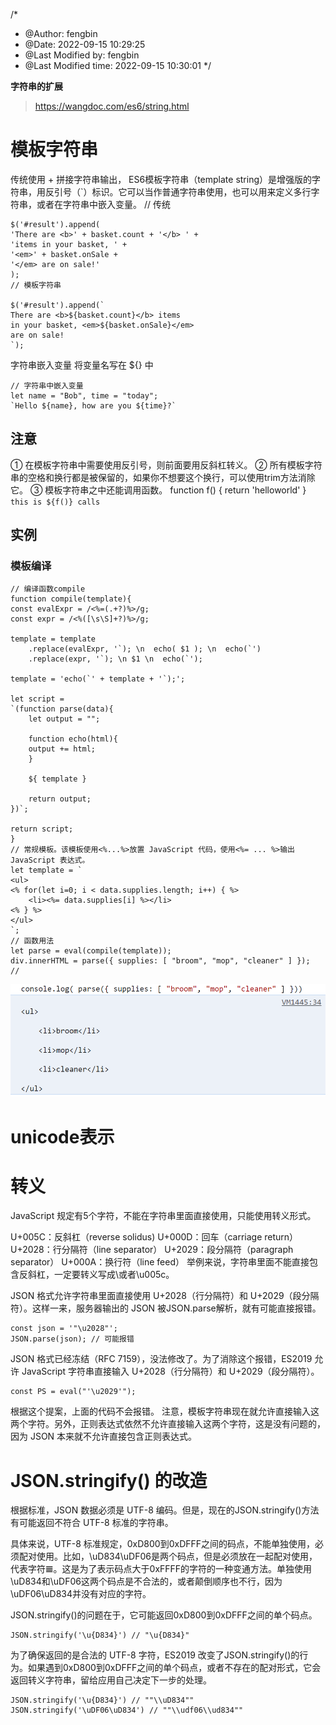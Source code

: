 /*
 * @Author: fengbin 
 * @Date: 2022-09-15 10:29:25 
 * @Last Modified by: fengbin
 * @Last Modified time: 2022-09-15 10:30:01
 */

**字符串的扩展**
> https://wangdoc.com/es6/string.html

# 模板字符串

传统使用 + 拼接字符串输出，
ES6模板字符串（template string）是增强版的字符串，用反引号（`）标识。它可以当作普通字符串使用，也可以用来定义多行字符串，或者在字符串中嵌入变量。
    // 传统

    $('#result').append(
    'There are <b>' + basket.count + '</b> ' +
    'items in your basket, ' +
    '<em>' + basket.onSale +
    '</em> are on sale!'
    );
    // 模板字符串

    $('#result').append(`
    There are <b>${basket.count}</b> items
    in your basket, <em>${basket.onSale}</em>
    are on sale!
    `);
    
字符串嵌入变量  将变量名写在 ${} 中

    // 字符串中嵌入变量
    let name = "Bob", time = "today";
    `Hello ${name}, how are you ${time}?`
## 注意
① 在模板字符串中需要使用反引号，则前面要用反斜杠转义。
② 所有模板字符串的空格和换行都是被保留的，如果你不想要这个换行，可以使用trim方法消除它。
③ 模板字符串之中还能调用函数。
    function f() {
        return 'helloworld'
    }
    ` this is ${f()} calls`
## 实例
### 模板编译

    // 编译函数compile
    function compile(template){
    const evalExpr = /<%=(.+?)%>/g;
    const expr = /<%([\s\S]+?)%>/g;

    template = template
        .replace(evalExpr, '`); \n  echo( $1 ); \n  echo(`')
        .replace(expr, '`); \n $1 \n  echo(`');

    template = 'echo(`' + template + '`);';

    let script =
    `(function parse(data){
        let output = "";

        function echo(html){
        output += html;
        }

        ${ template }

        return output;
    })`;

    return script;
    }
    // 常规模板。该模板使用<%...%>放置 JavaScript 代码，使用<%= ... %>输出 JavaScript 表达式。
    let template = `
    <ul>
    <% for(let i=0; i < data.supplies.length; i++) { %>
        <li><%= data.supplies[i] %></li>
    <% } %>
    </ul>
    `;
    // 函数用法
    let parse = eval(compile(template));
    div.innerHTML = parse({ supplies: [ "broom", "mop", "cleaner" ] });
    // 
![compile](https://github.com/tjfb/learnES6/blob/main/img/compile.png)

# unicode表示

# 

# 转义

JavaScript 规定有5个字符，不能在字符串里面直接使用，只能使用转义形式。

U+005C：反斜杠（reverse solidus)
U+000D：回车（carriage return）
U+2028：行分隔符（line separator）
U+2029：段分隔符（paragraph separator）
U+000A：换行符（line feed）
举例来说，字符串里面不能直接包含反斜杠，一定要转义写成\\或者\u005c。

JSON 格式允许字符串里面直接使用 U+2028（行分隔符）和 U+2029（段分隔符）。这样一来，服务器输出的 JSON 被JSON.parse解析，就有可能直接报错。

    const json = '"\u2028"';
    JSON.parse(json); // 可能报错
JSON 格式已经冻结（RFC 7159），没法修改了。为了消除这个报错，ES2019 允许 JavaScript 字符串直接输入 U+2028（行分隔符）和 U+2029（段分隔符）。

    const PS = eval("'\u2029'");   
根据这个提案，上面的代码不会报错。
注意，模板字符串现在就允许直接输入这两个字符。另外，正则表达式依然不允许直接输入这两个字符，这是没有问题的，因为 JSON 本来就不允许直接包含正则表达式。

# JSON.stringify() 的改造

根据标准，JSON 数据必须是 UTF-8 编码。但是，现在的JSON.stringify()方法有可能返回不符合 UTF-8 标准的字符串。

具体来说，UTF-8 标准规定，0xD800到0xDFFF之间的码点，不能单独使用，必须配对使用。比如，\uD834\uDF06是两个码点，但是必须放在一起配对使用，代表字符𝌆。这是为了表示码点大于0xFFFF的字符的一种变通方法。单独使用\uD834和\uDF06这两个码点是不合法的，或者颠倒顺序也不行，因为\uDF06\uD834并没有对应的字符。

JSON.stringify()的问题在于，它可能返回0xD800到0xDFFF之间的单个码点。

    JSON.stringify('\u{D834}') // "\u{D834}" 
为了确保返回的是合法的 UTF-8 字符，ES2019 改变了JSON.stringify()的行为。如果遇到0xD800到0xDFFF之间的单个码点，或者不存在的配对形式，它会返回转义字符串，留给应用自己决定下一步的处理。

    JSON.stringify('\u{D834}') // ""\\uD834""
    JSON.stringify('\uDF06\uD834') // ""\\udf06\\ud834""